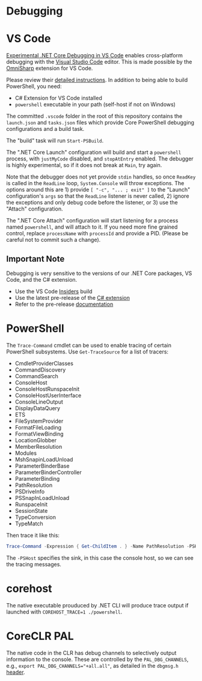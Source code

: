 Debugging
=========

VS Code
=======

[Experimental .NET Core Debugging in VS Code][core-debug] enables
cross-platform debugging with the [Visual Studio Code][vscode] editor.
This is made possible by the [OmniSharp][] extension for VS Code.

Please review their [detailed instructions][vscclrdebugger]. In
addition to being able to build PowerShell, you need:

- C# Extension for VS Code installed
- `powershell` executable in your path (self-host if not on Windows)

The committed `.vscode` folder in the root of this repository contains
the `launch.json` and `tasks.json` files which provide Core PowerShell
debugging configurations and a build task.

The "build" task will run `Start-PSBuild`.

The ".NET Core Launch" configuration will build and start a
`powershell` process, with `justMyCode` disabled, and `stopAtEntry`
enabled. The debugger is highly experimental, so if it does not break
at `Main`, try again.

Note that the debugger does not yet provide `stdin` handles, so once
`ReadKey` is called in the `ReadLine` loop, `System.Console` will
throw exceptions. The options around this are 1) provide
`[ "-c", "... ; exit" ]` to the "Launch" configuration's `args` so
that the `ReadLine` listener is never called, 2) ignore the exceptions
and only debug code before the listener, or 3) use the "Attach"
configuration.

The ".NET Core Attach" configuration will start listening for a
process named `powershell`, and will attach to it. If you need more
fine grained control, replace `processName` with `processId` and
provide a PID. (Please be careful not to commit such a change).

Important Note
--------------

Debugging is very sensitive to the versions of our .NET Core packages, VS Code,
and the C# extension.

- Use the VS Code [Insiders][] build
- Use the latest pre-release of the [C# extension][]
- Refer to the pre-release [documentation][]

[core-debug]: https://blogs.msdn.microsoft.com/visualstudioalm/2016/03/10/experimental-net-core-debugging-in-vs-code/
[vscode]: https://code.visualstudio.com/
[OmniSharp]: https://github.com/OmniSharp/omnisharp-vscode
[vscclrdebugger]: http://aka.ms/vscclrdebugger
[insiders]: https://code.visualstudio.com/insiders
[C# extension]: https://github.com/OmniSharp/omnisharp-vscode/releases
[documentation]: https://github.com/OmniSharp/omnisharp-vscode/pull/157

PowerShell
==========

The `Trace-Command` cmdlet can be used to enable tracing of certain PowerShell
subsystems. Use `Get-TraceSource` for a list of tracers:

* CmdletProviderClasses
* CommandDiscovery
* CommandSearch
* ConsoleHost
* ConsoleHostRunspaceInit
* ConsoleHostUserInterface
* ConsoleLineOutput
* DisplayDataQuery
* ETS
* FileSystemProvider
* FormatFileLoading
* FormatViewBinding
* LocationGlobber
* MemberResolution
* Modules
* MshSnapinLoadUnload
* ParameterBinderBase
* ParameterBinderController
* ParameterBinding
* PathResolution
* PSDriveInfo
* PSSnapInLoadUnload
* RunspaceInit
* SessionState
* TypeConversion
* TypeMatch

Then trace it like this:

```powershell
Trace-Command -Expression { Get-ChildItem . } -Name PathResolution -PSHost
```

The `-PSHost` specifies the sink, in this case the console host, so we can see
the tracing messages.

corehost
========

The native executable prouduced by .NET CLI will produce trace output
if launched with `COREHOST_TRACE=1 ./powershell`.

CoreCLR PAL
===========

The native code in the CLR has debug channels to selectively output
information to the console. These are controlled by the
`PAL_DBG_CHANNELS`, e.g., `export PAL_DBG_CHANNELS="+all.all"`, as
detailed in the `dbgmsg.h` [header][].

[header]: https://github.com/dotnet/coreclr/blob/release/1.0.0-rc2/src/pal/src/include/pal/dbgmsg.h
